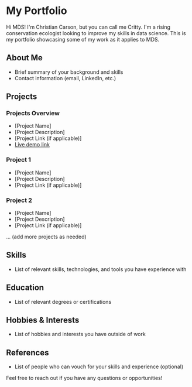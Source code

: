 # My Portfolio

Hi MDS! I'm Christian Carson, but you can call me Critty. I'm a rising conservation ecologist looking to improve my skills in data science. This is my portfolio showcasing some of my work as it applies to MDS.

## About Me

- Brief summary of your background and skills
- Contact information (email, LinkedIn, etc.)

## Projects

### Projects Overview
- [Project Name]
- [Project Description]
- [Project Link (if applicable)]
- [Live demo link](https://www.example.com)

### Project 1
- [Project Name]
- [Project Description]
- [Project Link (if applicable)]

### Project 2
- [Project Name]
- [Project Description]
- [Project Link (if applicable)]

... (add more projects as needed)

## Skills

- List of relevant skills, technologies, and tools you have experience with

## Education

- List of relevant degrees or certifications

## Hobbies & Interests

- List of hobbies and interests you have outside of work

## References

- List of people who can vouch for your skills and experience (optional)

Feel free to reach out if you have any questions or opportunities!
